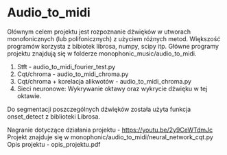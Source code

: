 # Audio_to_midi

Głównym celem projektu jest rozpoznanie dźwięków w utworach monofonicznych (lub polifonicznych) z użyciem różnych metod. Większość programów korzysta z bibiotek librosa, numpy, scipy itp.
Główne programy projektu znajdują się w folderze monophonic_music/audio_to_midi.

1. Stft - audio_to_midi_fourier_test.py
2. Cqt/chroma - audio_to_midi_chroma.py
3. Cqt/chroma + korelacja alikwotów - audio_to_midi_chroma.py
4. Sieci neuronowe:
   Wykrywanie oktawy oraz wykrycie dźwięku w tej oktawie.
   
Do segmentacji poszczególnych dźwięków została użyta funkcja onset_detect z biblioteki Librosa.

Nagranie dotyczące działania projektu - https://youtu.be/2y9CeWTdmJc
Projekt znajduje się w monophonic/audio_to_midi/neural_network_cqt.py
Opis projektu - opis_projektu.pdf
